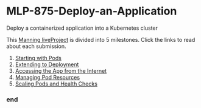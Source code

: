 # MLP-875-Deploy-an-Application
Deploy a containerized application into a Kubernetes cluster

This [Manning liveProject](https://liveproject.manning.com/project/875/575) is divided into 5 milestones. Click the links to read about each submission.
1. [Starting with Pods](1_Starting.md)
2. [Extending to Deployment](2_Extending.md)
3. [Accessing the App from the Internet](3_Accessing.md)
4. [Managing Pod Resources](4_Managing.md)
5. [Scaling Pods and Health Checks](5_Scaling.md)

### end
